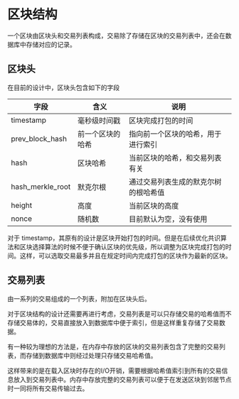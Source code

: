 # 区块结构

一个区块由区块头和交易列表构成，交易除了存储在区块的交易列表中，还会在数据库中存储对应的记录。

## 区块头

在目前的设计中，区块头包含如下的字段

| 字段             | 含义             | 说明                                 |
| ---------------- | ---------------- | ------------------------------------ |
| timestamp        | 毫秒级时间戳     | 区块完成打包的时间                   |
| prev_block_hash  | 前一个区块的哈希 | 指向前一个区块的哈希，用于进行索引   |
| hash             | 区块哈希         | 当前区块的哈希，和交易列表有关       |
| hash_merkle_root | 默克尔根         | 通过交易列表生成的默克尔树的根哈希值 |
| height           | 高度             | 当前区块的高度                       |
| nonce            | 随机数           | 目前默认为空，没有使用               |

对于 timestamp，其原有的设计是区块开始打包的时间。但是在后续优化共识算法和区块选择算法的时候不便于确认区块的优先级，所以调整为区块完成打包的时间。这样，可以选取交易最多并且在规定时间内完成打包的区块作为最新的区块。

## 交易列表

由一系列的交易组成的一个列表，附加在区块头后。

对于区块结构的设计还需要再进行考虑，交易列表是可以只存储交易的哈希值而不存储交易体的，交易直接放入到数据库中便于索引，但是这样重复存储了交易数据。

有一种较为理想的方法是，在内存中存放的区块的交易列表包含了完整的交易列表，而存储到数据库中则经过处理只存储交易哈希值。

这样带来的是在载入区块时存在的I/O开销，需要根据哈希值索引到所有的交易信息放入到交易列表中。内存中存放完整的交易列表可以便于在发送区块到邻居节点时一同将所有交易传输过去。